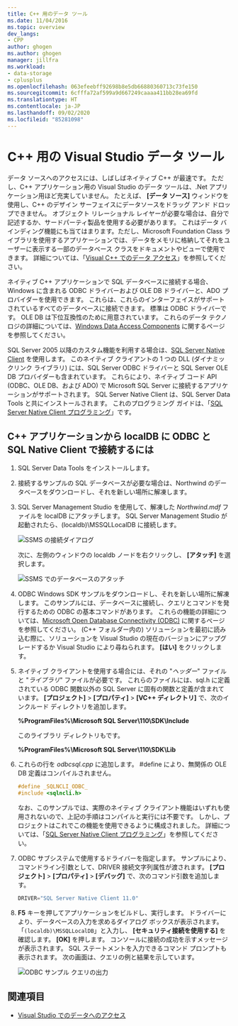 ```yaml
---
title: C++ 用のデータ ツール
ms.date: 11/04/2016
ms.topic: overview
dev_langs:
- CPP
author: ghogen
ms.author: ghogen
manager: jillfra
ms.workload:
- data-storage
- cplusplus
ms.openlocfilehash: 063efeebff92698b8e5db66880360713c73fe150
ms.sourcegitcommit: 6cfffa72af599a9d667249caaaa411bb28ea69fd
ms.translationtype: HT
ms.contentlocale: ja-JP
ms.lasthandoff: 09/02/2020
ms.locfileid: "85281098"
---
```

# <a name="visual-studio-data-tools-for-c"></a>C++ 用の Visual Studio データ ツール

データ ソースへのアクセスには、しばしばネイティブ C++ が最速です。 ただし、C++ アプリケーション用の Visual Studio のデータ ツールは、.Net アプリケーション用ほど充実していません。 たとえば、 **[データ ソース]** ウィンドウを使用し、C++ のデザイン サーフェイスにデータソースをドラッグ アンド ドロップできません。 オブジェクト リレーショナル レイヤーが必要な場合は、自分で記述するか、サードパーティ製品を使用する必要があります。 これはデータ バインディング機能にも当てはまります。ただし、Microsoft Foundation Class ライブラリを使用するアプリケーションでは、データをメモリに格納してそれをユーザーに表示する一部のデータベース クラスをドキュメントやビューで使用できます。 詳細については、「[Visual C++ でのデータ アクセス](/cpp/data/data-access-in-cpp)」を参照してください。

ネイティブ C++ アプリケーションで SQL データベースに接続する場合、Windows に含まれる ODBC ドライバーおよび OLE DB ドライバーと、ADO プロバイダーを使用できます。 これらは、これらのインターフェイスがサポートされているすべてのデータベースに接続できます。 標準は ODBC ドライバーです。 OLE DB は下位互換性のために用意されています。 これらのデータ テクノロジの詳細については、[Windows Data Access Components](/previous-versions/windows/desktop/ms692897(v=vs.85)) に関するページを参照してください。

SQL Server 2005 以降のカスタム機能を利用する場合は、[SQL Server Native Client](/sql/relational-databases/native-client/sql-server-native-client) を使用します。 このネイティブ クライアントの 1 つの DLL (ダイナミックリンク ライブラリ) には、SQL Server ODBC ドライバーと SQL Server OLE DB プロバイダーも含まれています。 これらにより、ネイティブ コード API (ODBC、OLE DB、および ADO) で Microsoft SQL Server に接続するアプリケーションがサポートされます。 SQL Server Native Client は、SQL Server Data Tools と共にインストールされます。 これのプログラミング ガイドは、「[SQL Server Native Client プログラミング](/sql/relational-databases/native-client/sql-server-native-client-programming)」です。

## <a name="to-connect-to-localdb-through-odbc-and-sql-native-client-from-a-c-application"></a>C++ アプリケーションから localDB に ODBC と SQL Native Client で接続するには

1. SQL Server Data Tools をインストールします。

2. 接続するサンプルの SQL データベースが必要な場合は、Northwind のデータベースをダウンロードし、それを新しい場所に解凍します。

3. SQL Server Management Studio を使用して、解凍した *Northwind.mdf* ファイルを localDB にアタッチします。 SQL Server Management Studio が起動されたら、(localdb)\MSSQLLocalDB に接続します。

   ![SSMS の接続ダイアログ](../data-tools/media/raddata-ssms-connect-dialog.png)

   次に、左側のウィンドウの localdb ノードを右クリックし、 **[アタッチ]** を選択します。

   ![SSMS でのデータベースのアタッチ](../data-tools/media/raddata-ssms-attach-database.png)

4. ODBC Windows SDK サンプルをダウンロードし、それを新しい場所に解凍します。 このサンプルには、データベースに接続し、クエリとコマンドを発行するための ODBC の基本コマンドがあります。 これらの機能の詳細については、[Microsoft Open Database Connectivity (ODBC)](/sql/odbc/microsoft-open-database-connectivity-odbc) に関するページを参照してください。 (C++ フォルダー内の) ソリューションを最初に読み込む際に、ソリューションを Visual Studio の現在のバージョンにアップグレードするか Visual Studio により尋ねられます。 **[はい]** をクリックします。

5. ネイティブ クライアントを使用する場合には、それの "*ヘッダー*" ファイルと "*ライブラリ*" ファイルが必要です。 これらのファイルには、sql.h に定義されている ODBC 関数以外の SQL Server に固有の関数と定義が含まれています。 **[プロジェクト]**  >  **[プロパティ]**  >  **[VC++ ディレクトリ]** で、次のインクルード ディレクトリを追加します。

   **%ProgramFiles%\Microsoft SQL Server\110\SDK\Include**

   このライブラリ ディレクトリもです。

   **%ProgramFiles%\Microsoft SQL Server\110\SDK\Lib**

6. これらの行を *odbcsql.cpp* に追加します。 #define により、無関係の OLE DB 定義はコンパイルされません。

   ```cpp
   #define _SQLNCLI_ODBC_
   #include <sqlncli.h>
   ```

    なお、このサンプルでは、実際のネイティブ クライアント機能はいずれも使用されないので、上記の手順はコンパイルと実行には不要です。 しかし、プロジェクトはこれでこの機能を使用できるように構成されました。 詳細については、「[SQL Server Native Client プログラミング](/sql/relational-databases/native-client/sql-server-native-client)」を参照してください。

7. ODBC サブシステムで使用するドライバーを指定します。 サンプルにより、コマンドライン引数として、DRIVER 接続文字列属性が渡されます。 **[プロジェクト]**  >  **[プロパティ]**  >  **[デバッグ]** で、次のコマンド引数を追加します。

   ```cpp
   DRIVER="SQL Server Native Client 11.0"
   ```

8. **F5** キーを押してアプリケーションをビルドし、実行します。 ドライバーにより、データベースの入力を求めるダイアログ ボックスが表示されます。 「`(localdb)\MSSQLLocalDB`」と入力し、 **[セキュリティ接続を使用する]** を確認します。 **[OK]** を押します。 コンソールに接続の成功を示すメッセージが表示されます。 SQL ステートメントを入力できるコマンド プロンプトも表示されます。 次の画面は、クエリの例と結果を示しています。

   ![ODBC サンプル クエリの出力](../data-tools/media/raddata-odbc-sample-query-output.png)

## <a name="see-also"></a>関連項目

- [Visual Studio でのデータへのアクセス](../data-tools/accessing-data-in-visual-studio.md)
